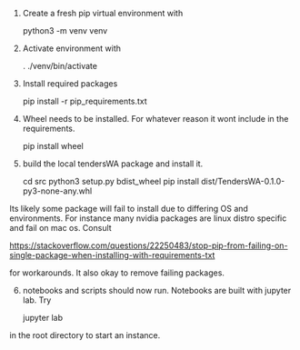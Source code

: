 1. Create a fresh pip virtual environment with

	python3 -m venv venv

2. Activate environment with

	. ./venv/bin/activate

3. Install required packages

	pip install -r pip_requirements.txt

4. Wheel needs to be installed. For whatever reason it wont include in the requirements.

	pip install wheel

5. build the local tendersWA package and install it.

	cd src
	python3 setup.py bdist_wheel
	pip install dist/TendersWA-0.1.0-py3-none-any.whl

Its likely some package will fail to install due to differing OS and environments. For instance many nvidia packages are linux distro specific and fail on mac os. Consult

https://stackoverflow.com/questions/22250483/stop-pip-from-failing-on-single-package-when-installing-with-requirements-txt

for workarounds. It also okay to remove failing packages.

6. notebooks and scripts should now run. Notebooks are built with jupyter lab. Try

	jupyter lab

in the root directory to start an instance.

